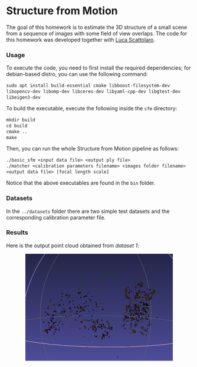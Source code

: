 # Structure from Motion

The goal of this homework is to estimate the 3D structure of a small scene from a sequence of images with some field of view overlaps. The code
for this homework was developed together with [Luca Scattolaro](https://github.com/LucaScattolaro).

### Usage

To execute the code, you need to first install the required dependencies; for debian-based distro, you can use the following command:

    sudo apt install build-essential cmake libboost-filesystem-dev libopencv-dev libomp-dev libceres-dev libyaml-cpp-dev libgtest-dev libeigen3-dev

To build the executable, execute the following inside the `sfm` directory:

    mkdir build
    cd build
    cmake ..
    make
    
Then, you can run the whole Structure from Motion pipeline as follows:

    ./basic_sfm <input data file> <output ply file>
    ./matcher <calibration parameters filename> <images folder filename><output data file> [focal length scale]
    
Notice that the above executables are found in the `bin` folder.

### Datasets

In the `../datasets` folder there are two simple test datasets and the corresponding calibration parameter file.

### Results

Here is the output point cloud obtained from *dataset 1*:

<p align="center">
  <img src="https://github.com/AlbertoRigon/3D_Data_Processing/blob/Structure_from_Motion/output_point_cloud.png?raw=true" alt="Sublime's custom image"/>
</p>






